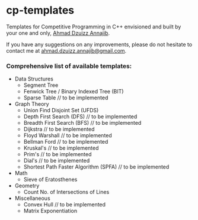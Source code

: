 # cp-templates
Templates for Competitive Programming in C++ envisioned and built by your one and only, [Ahmad Dzuizz Annajib](https://dzuizz.com/).

If you have any suggestions on any improvements, please do not hesitate to contact me at [ahmad.dzuizz.annajib@gmail.com](mailto:ahmad.dzuizz.annajib@gmail.com).

### Comprehensive list of available templates:
- Data Structures
    - Segment Tree
    - Fenwick Tree / Binary Indexed Tree (BIT)
    - Sparse Table                             // to be implemented
- Graph Theory
    - Union Find Disjoint Set (UFDS)
    - Depth First Search (DFS)                 // to be implemented
    - Breadth First Search (BFS)               // to be implemented
    - Dijkstra                                 // to be implemented
    - Floyd Warshall                           // to be implemented
    - Bellman Ford                             // to be implemented
    - Kruskal's                                // to be implemented
    - Prim's                                   // to be implemented
    - Dial's                                   // to be implemented
    - Shortest Path Faster Algorithm (SPFA)    // to be implemented
- Math
    - Sieve of Eratosthenes
- Geometry
    - Count No. of Intersections of Lines
- Miscellaneous
    - Convex Hull // to be implemented
    - Matrix Exponentiation